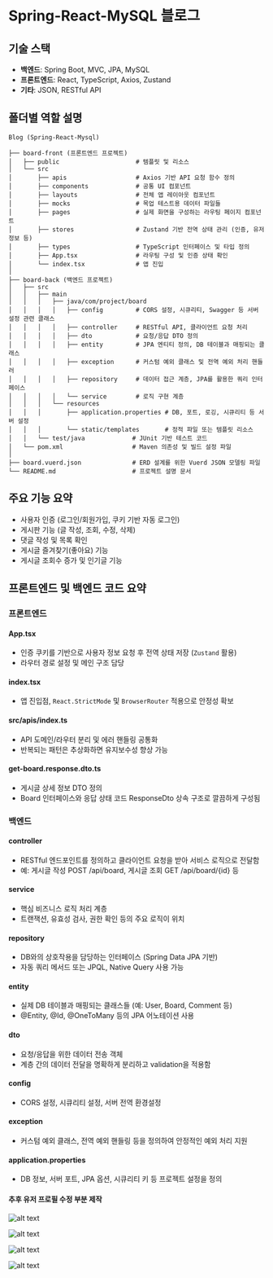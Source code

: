 # Spring-React-MySQL 블로그 

## 기술 스택
- **백엔드**: Spring Boot, MVC, JPA, MySQL
- **프론트엔드**: React, TypeScript, Axios, Zustand 
- **기타**: JSON, RESTful API

## 폴더별 역할 설명
```
Blog (Spring-React-Mysql)

├── board-front (프론트엔드 프로젝트)
│   ├── public                     # 템플릿 및 리소스
│   └── src
│       ├── apis                   # Axios 기반 API 요청 함수 정의
│       ├── components             # 공통 UI 컴포넌트 
│       ├── layouts                # 전체 앱 레이아웃 컴포넌트 
│       ├── mocks                  # 목업 테스트용 데이터 파일들
│       ├── pages                  # 실제 화면을 구성하는 라우팅 페이지 컴포넌트
│       ├── stores                 # Zustand 기반 전역 상태 관리 (인증, 유저 정보 등)
│       ├── types                  # TypeScript 인터페이스 및 타입 정의
│       ├── App.tsx                # 라우팅 구성 및 인증 상태 확인
│       └── index.tsx              # 앱 진입
│
├── board-back (백엔드 프로젝트)
│   ├── src
│   │   ├── main
│   │   │   ├── java/com/project/board
│   │   │   │   ├── config         # CORS 설정, 시큐리티, Swagger 등 서버 설정 관련 클래스
│   │   │   │   ├── controller     # RESTful API, 클라이언트 요청 처리
│   │   │   │   ├── dto            # 요청/응답 DTO 정의 
│   │   │   │   ├── entity         # JPA 엔티티 정의, DB 테이블과 매핑되는 클래스
│   │   │   │   ├── exception      # 커스텀 예외 클래스 및 전역 예외 처리 핸들러
│   │   │   │   ├── repository     # 데이터 접근 계층, JPA를 활용한 쿼리 인터페이스
│   │   │   │   └── service        # 로직 구현 계층 
│   │   │   └── resources
│   │   │       ├── application.properties # DB, 포트, 로깅, 시큐리티 등 서버 설정
│   │   │       └── static/templates       # 정적 파일 또는 템플릿 리소스 
│   │   └── test/java             # JUnit 기반 테스트 코드
│   └── pom.xml                   # Maven 의존성 및 빌드 설정 파일
│
├── board.vuerd.json              # ERD 설계를 위한 Vuerd JSON 모델링 파일
└── README.md                     # 프로젝트 설명 문서
```

## 주요 기능 요약
- 사용자 인증 (로그인/회원가입, 쿠키 기반 자동 로그인)
- 게시판 기능 (글 작성, 조회, 수정, 삭제)
- 댓글 작성 및 목록 확인
- 게시글 즐겨찾기(좋아요) 기능
- 게시글 조회수 증가 및 인기글 기능

## 프론트엔드 및 백엔드 코드 요약
### 프론트엔드

#### App.tsx
- 인증 쿠키를 기반으로 사용자 정보 요청 후 전역 상태 저장 (`Zustand` 활용)
- 라우터 경로 설정 및 메인 구조 담당

#### index.tsx
- 앱 진입점, `React.StrictMode` 및 `BrowserRouter` 적용으로 안정성 확보

#### src/apis/index.ts
- API 도메인/라우터 분리 및 에러 핸들링 공통화
- 반복되는 패턴은 추상화하면 유지보수성 향상 가능

#### get-board.response.dto.ts
- 게시글 상세 정보 DTO 정의
- Board 인터페이스와 응답 상태 코드 ResponseDto 상속 구조로 깔끔하게 구성됨

### 백엔드

#### controller
- RESTful 엔드포인트를 정의하고 클라이언트 요청을 받아 서비스 로직으로 전달함
- 예: 게시글 작성 POST /api/board, 게시글 조회 GET /api/board/{id} 등

#### service
- 핵심 비즈니스 로직 처리 계층 
- 트랜잭션, 유효성 검사, 권한 확인 등의 주요 로직이 위치

#### repository
- DB와의 상호작용을 담당하는 인터페이스 (Spring Data JPA 기반)
- 자동 쿼리 메서드 또는 JPQL, Native Query 사용 가능

#### entity
- 실제 DB 테이블과 매핑되는 클래스들 (예: User, Board, Comment 등)
- @Entity, @Id, @OneToMany 등의 JPA 어노테이션 사용

#### dto
- 요청/응답을 위한 데이터 전송 객체
- 계층 간의 데이터 전달을 명확하게 분리하고 validation을 적용함

#### config
- CORS 설정, 시큐리티 설정, 서버 전역 환경설정

#### exception
- 커스텀 예외 클래스, 전역 예외 핸들링 등을 정의하여 안정적인 예외 처리 지원

#### application.properties
- DB 정보, 서버 포트, JPA 옵션, 시큐리티 키 등 프로젝트 설정을 정의

#### 추후 유저 프로필 수정 부분 제작

![alt text](<Main Page.jpeg>)

![alt text](Login.png)

![alt text](<Board Write.jpeg>)

![alt text](Board.jpeg)
